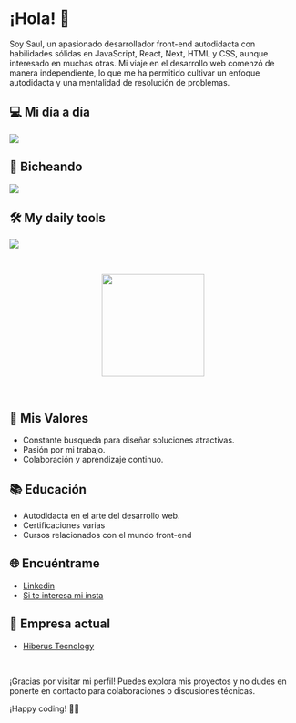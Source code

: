 # ¡Hola! 👋

Soy Saul, un apasionado desarrollador front-end autodidacta con habilidades sólidas en JavaScript, React, Next, HTML y CSS, aunque interesado en muchas otras. Mi viaje en el desarrollo web comenzó de manera independiente, lo que me ha permitido cultivar un enfoque autodidacta y una mentalidad de resolución de problemas.

## 💻 Mi día a día
<p>
  <img src="https://skillicons.dev/icons?i=js,ts,next,react,html,css,tailwind" />
</p>


## 🐛 Bicheando
<p>
  <img src="https://skillicons.dev/icons?i=nodejs,astro,angular,mysql" />
</p>

## 🛠️ My daily tools
<p>
  <img src="https://skillicons.dev/icons?i=vscode,windows,figma,git,github,gitlab,pnpm,powershell" />
</p>

<br/> 
<p align="center">
<a href="https://github.com/saulvg">
  <img height="180em" src="https://github-readme-stats-eight-theta.vercel.app/api/top-langs/?username=saulvg&layout=compact&langs_count=8&theme=algolia"/>
</a>
</p>
<br/>

## 🚀 Mis Valores

- Constante busqueda para diseñar soluciones atractivas.
- Pasión por mi trabajo.
- Colaboración y aprendizaje continuo.

## 📚 Educación

- Autodidacta en el arte del desarrollo web.
- Certificaciones varias
- Cursos relacionados con el mundo front-end

## 🌐 Encuéntrame

- <a href='https://www.linkedin.com/in/saul-vaquero-garvin-51a993225/'>Linkedin</a>
- <a href='https://www.instagram.com/lilbug.bug?utm_source=ig_web_button_share_sheet&igsh=ZDNlZDc0MzIxNw=='>Si te interesa mi insta </a>

## 🏢 Empresa actual 
- <a href='https://www.hiberus.com/'>Hiberus Tecnology</a>

<br/> 

¡Gracias por visitar mi perfil! Puedes explora mis proyectos y no dudes en ponerte en contacto para colaboraciones o discusiones técnicas.

¡Happy coding! 🚀✨



